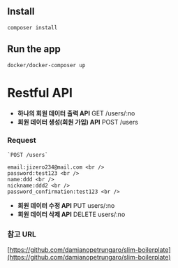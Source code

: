 ## Install

    composer install

## Run the app

    docker/docker-composer up

# Restful API

* **하나의 회원 데이터 출력 API**  GET /users/:no
* **회원 데이터 생성(회원 가입) API**   POST /users

### Request

    `POST /users`

    email:jizero234@mail.com <br />
    password:test123 <br />
    name:ddd <br />
    nickname:ddd2 <br />
    password_confirmation:test123 <br />
    
* **회원 데이터 수정 API** PUT users/:no
* **회원 데이터 삭제 API** DELETE  users/:no




### 참고 URL 
[https://github.com/damianopetrungaro/slim-boilerplate](https://github.com/damianopetrungaro/slim-boilerplate)



